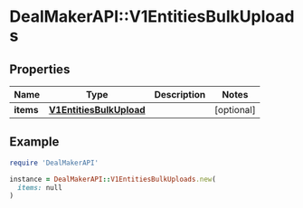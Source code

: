 # DealMakerAPI::V1EntitiesBulkUploads

## Properties

| Name | Type | Description | Notes |
| ---- | ---- | ----------- | ----- |
| **items** | [**V1EntitiesBulkUpload**](V1EntitiesBulkUpload.md) |  | [optional] |

## Example

```ruby
require 'DealMakerAPI'

instance = DealMakerAPI::V1EntitiesBulkUploads.new(
  items: null
)
```

